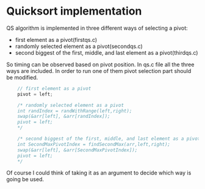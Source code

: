# Quicksort implementation 
QS algorithm is implemented in three different ways of selecting a pivot:

* first element as a pivot(firstqs.c)
* randomly selected element as a pivot(secondqs.c)
* second biggest of the first, middle, and last element as a pivot(thirdqs.c)

So timing can be observed based on pivot position. In qs.c file all the three
ways are included. In order to run one of them pivot selection part should be
modified. 

```c
    // first element as a pivot
    pivot = left;

    /* randomly selected element as a pivot
    int randIndex = randWithRange(left,right);
    swap(&arr[left], &arr[randIndex]);
    pivot = left;
    */

    /* second biggest of the first, middle, and last element as a pivot
    int SecondMaxPivotIndex = findSecondMax(arr,left,right);
    swap(&arr[left], &arr[SecondMaxPivotIndex]);
    pivot = left;
    */
```

Of course I could think of taking it as an argument to decide which way is going
be used.
